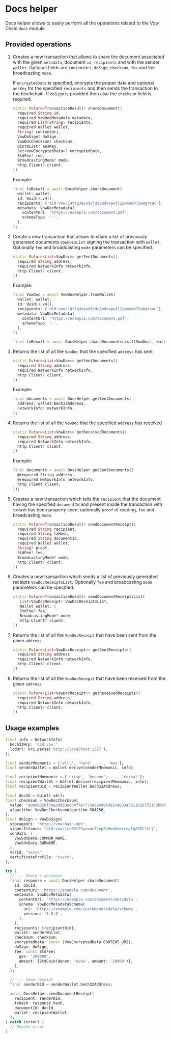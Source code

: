 # Docs helper

Docs helper allows to easily perform all the operations related to the Vow Chain `docs` module.

## Provided operations

1. Creates a new transaction that allows to share the document associated with the given `metadata`, document `id`, `recipients` and with the sender `wallet`. Optional fields are `contentUri`, `doSign`, `checksum`, `fee` and the broadcasting `mode`.

   If `encryptedData` is specified, encrypts the proper data and optional `aesKey` for the specified `recipients` and then sends the transaction to the blockchain. If `doSign` is provided then also the `checksum` field is required.

    ```dart
    static Future<TransactionResult> shareDocument({
      required String id,
      required VowDocMetadata metadata,
      required List<String> recipients,
      required Wallet wallet,
      String? contentUri,
      VowDoSign? doSign,
      VowDocChecksum? checksum,
      Uint8List? aesKey,
      Set<VowEncryptedData>? encryptedData,
      StdFee? fee,
      BroadcastingMode? mode,
      http.Client? client,
    })
    ```

    Example:

    ```dart
    final txResult = await DocsHelper.shareDocument(
      wallet: wallet,
      id: Uuid().v4(),
      recipients: ['did:vow:14ttg3eyu88jda8udvxpwjl2pwxemh72w0grsau'],
      metadata: VowDocMetadata(
        contentUri: 'https://example.com/document.pdf',
        schemaType: '-',
      ),
    );
    ```

2. Create a new transaction that allows to share a list of previously generated documents `VowDocsList` signing the transaction with `wallet`. Optionally `fee` and broadcasting `mode` parameters can be specified.

    ```dart
    static Future<List<VowDoc>> getSentDocuments({
      required String address,
      required NetworkInfo networkInfo,
      http.Client? client,
    })
    ```

    Example:

    ```dart
    final VowDoc = await VowDocHelper.fromWallet(
      wallet: wallet,
      id: Uuid().v4(),
      recipients: ['did:vow:14ttg3eyu88jda8udvxpwjl2pwxemh72w0grsau'],
      metadata: VowDocMetadata(
        contentUri: 'https://example.com/document.pdf',
        schemaType: '-',
      ),
    );

    final txResult = await DocsHelper.shareDocumentsList([VowDoc], wallet);
    ```

3. Returns the list of all the `VowDoc` that the specified `address` has sent

    ```dart
    static Future<List<VowDoc>> getSentDocuments({
      required String address,
      required NetworkInfo networkInfo,
      http.Client? client,
    })
    ```

    Example:

    ```dart
    final documents = await DocsHelper.getSentDocuments(
      address: wallet.bech32Address,
      networkInfo: networkInfo,
    );
    ```

4. Returns the list of all the `VowDoc` that the specified `address` has received

    ```dart
    static Future<List<VowDoc>> getReceivedDocuments({
      required String address,
      required NetworkInfo networkInfo,
      http.Client? client,
    })
    ```

    Example:

    ```dart
    final documents = await DocsHelper.getSentDocuments({
      @required String address,
      @required NetworkInfo networkInfo,
      http.Client client,
    });
    ```

5. Creates a new transaction which tells the `recipient` that the document having the specified `documentId` and present inside the transaction with `txHash` has been properly seen; optionally `proof` of reading, `fee` and broadcasting `mode`.

    ```dart
    static Future<TransactionResult> sendDocumentReceipt({
      required String recipient,
      required String txHash,
      required String documentId,
      required Wallet wallet,
      String? proof,
      StdFee? fee,
      BroadcastingMode? mode,
      http.Client? client,
    })
    ```

6. Creates a new transaction which sends a list of previously generated receipts  `VowDocReceiptsList`. Optionally `fee` and broadcasting `mode` parameters can be specified.

   ```dart
   static Future<TransactionResult> sendDocumentReceiptsList(
      List<VowDocReceipt> VowDocReceiptsList,
      Wallet wallet, {
      StdFee? fee,
      BroadcastingMode? mode,
      http.Client? client,
   })
   ```

7. Returns the list of all the `VowDocReceipt` that have been sent from the given `address`

    ```dart
    static Future<List<VowDocReceipt>> getSentReceipts({
      required String address,
      required NetworkInfo networkInfo,
      http.Client? client,
    })
    ```

8. Returns the list of all the `VowDocRecepit` that have been received from the given `address`

    ```dart
    static Future<List<VowDocReceipt>> getReceivedReceipts({
      required String address,
      required NetworkInfo networkInfo,
      http.Client? client,
    })
    ```

## Usage examples

```dart
final info = NetworkInfo(
  bech32Hrp: 'did:vow:',
  lcdUrl: Uri.parse('http://localhost:1317'),
);

final senderMnemonic = ['will', 'hard', ..., 'man'];
final senderWallet = Wallet.derive(senderMnemonic, info);

final recipientMnemonic = ['crisp', 'become', ..., 'cereal'];
final recipientWallet = Wallet.derive(recipientMnemonic, info);
final recipientDid = recipientWallet.bech32Address;

final docId = Uuid().v4();
final checksum = VowDocChecksum(
  value: "a00ab326fc8a3dd93ec84f7e7773ac2499b381c4833e53110107f21c3b90509c",
  algorithm: VowDocChecksumAlgorithm.SHA256,
);
final doSign = VowDoSign(
  storageUri: "http://vowchain.net",
  signerIstance: "did:vow:1cc65t29yuwuc32ep2h9uqhnwrregfq230lf2rj",
  sdnData: {
    VowSdnData.COMMON_NAME,
    VowSdnData.SURNAME,
  },
  vcrId: "xxxxx",
  certificateProfile: "xxxxx",
);

try {
  // --- Share a document
  final response = await DocsHelper.shareDocument(
    id: docId,
    contentUri: 'https://example.com/document',
    metadata: VowDocMetadata(
      contentUri: 'https://example.com/document/metadata',
      schema: VowDocMetadataSchema(
        uri: 'https://example.com/custom/metadata/schema',
        version: '1.0.0',
      ),
    ),
    recipients: [recipientDid],
    wallet: senderWallet,
    checksum: checksum,
    encryptedData: const {VowEncryptedData.CONTENT_URI},
    doSign: doSign,
    fee: const StdFee(
      gas: '200000',
      amount: [StdCoin(denom: 'uvow', amount: '10000')],
    ),
  );

  // --- Send receipt
  final senderDid = senderWallet.bech32Address;

  await DocsHelper.sendDocumentReceipt(
    recipient: senderDid,
    txHash: response.hash,
    documentId: docId,
    wallet: recipientWallet,
  );
} catch (error) {
  // Handle error
}
```
